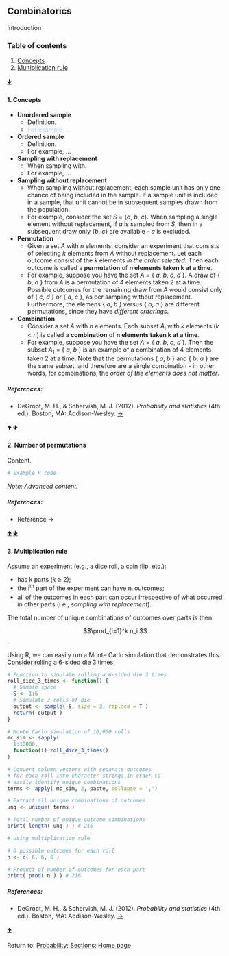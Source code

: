<script src="https://cdn.mathjax.org/mathjax/latest/MathJax.js?config=TeX-AMS-MML_HTMLorMML" type="text/javascript"></script>

## Combinatorics

Introduction

<a name="TOC"></a>
### Table of contents
1. <a href="#S01">Concepts</a>
2. <a href="#S02">Multiplication rule</a>

<a href="#END">&#129147;</a>

<a name="S01"></a>
#### 1. Concepts

- **Unordered sample**
  - Definition.
  - <span style="color: #ADD8E6">For example, ...</span>
- **Ordered sample**
  - Definition.
  - For example, ...
- **Sampling with replacement**
  - When sampling with.
  - For example, ...
- **Sampling without replacement**
  - When sampling without replacement, each sample unit has only one chance of being included in the sample. If a sample unit is included in a sample, that unit cannot be in subsequent samples drawn from the population.
  - For example, consider the set *S* = \{*a*, *b*, *c*\}. When sampling a single element without replacement, if *a* is sampled from *S*, then in a subsequent draw only \{*b*, *c*\} are available - *a* is excluded.
- **Permutation**
  - Given a set *A* with *n* elements, consider an experiment that consists of selecting *k* elements from *A* without replacement. Let each outcome consist of the *k* elements *in the order selected*. Then each outcome is called a **permutation** of **n elements taken k at a time**.
  - For example, suppose you have the set *A* = \{ *a*, *b*, *c*, *d* \}. A draw of \{ *b*, *a* \} from *A* is a permutation of 4 elements taken 2 at a time. Possible outcomes for the remaining draw from *A* would consist only of \{ *c*, *d* \} or \{ *d*, *c* \}, as per sampling without replacement. Furthermore, the elemens \{ *a*, *b* \} versus \{ *b*, *a* \} are different permutations, since they have *different orderings*.
- **Combination**
  - Consider a set *A* with *n* elements. Each subset *A*<sub>i</sub> with *k* elements (*k* < *n*) is called a **combination** of **n elements taken k at a time**.
  - For example, suppose you have the set *A* = \{ *a*, *b*, *c*, *d* \}. Then the subset *A*<sub>1</sub> = \{ *a*, *b* \} is an example of a combination of 4 elements taken 2 at a time. Note that the permutations \{ *a*, *b* \} and \{ *b*, *a* \} are the same subset, and therefore are a single combination - in other words, for combinations, the *order of the elements does not matter*.

##### References:

* DeGroot, M. H., & Schervish, M. J. (2012). *Probability and statistics* (4th ed.). Boston, MA: Addison-Wesley. [&rarr;](https://www.pearson.com/us/higher-education/product/De-Groot-Probability-and-Statistics-4th-Edition/9780321500465.html)

<a href="#TOC">&#129145;</a> <a href="#END">&#129147;</a>

<a name="S02"></a>
#### 2. Number of permutations

Content.

```R
# Example R code
```

*Note: Advanced content.*

##### References:

* Reference &rarr;

<a href="#TOC">&#129145;</a> <a href="#END">&#129147;</a>

<a name="S03"></a>
#### 3. Multiplication rule

Assume an experiment (e.g., a dice roll, a coin flip, etc.):
- has k parts (*k* &#8805; 2);
- the i<sup>th</sup> part of the experiment can have n<sub>i</sub> outcomes;
- all of the outcomes in each part can occur irrespective of what occurred in other parts (i.e., *sampling with replacement*).

The total number of unique combinations of outcomes over parts is then:

$$\prod_{i=1}^k n_i $$.

Using R, we can easily run a Monte Carlo simulation that demonstrates this. Consider rolling a 6-sided die 3 times:

```R
# Function to simulate rolling a 6-sided die 3 times
roll_dice_3_times <- function() {
  # Sample space
  S <- 1:6
  # Simulate 3 rolls of die
  output <- sample( S, size = 3, replace = T )
  return( output )
}

# Monte Carlo simulation of 10,000 rolls
mc_sim <- sapply(
  1:10000,
  function(i) roll_dice_3_times()
)

# Convert column vectors with separate outcomes
# for each roll into character strings in order to
# easily identify unique combinations
terms <- apply( mc_sim, 2, paste, collapse = ',')

# Extract all unique combinations of outcomes
unq <- unique( terms )

# Total number of unique outcome combinations
print( length( unq ) ) # 216

# Using multiplication rule

# 6 possible outcomes for each roll
n <- c( 6, 6, 6 )

# Product of number of outcomes for each part
print( prod( n ) ) # 216
```

##### References:

* DeGroot, M. H., & Schervish, M. J. (2012). *Probability and statistics* (4th ed.). Boston, MA: Addison-Wesley. [&rarr;](https://www.pearson.com/us/higher-education/product/De-Groot-Probability-and-Statistics-4th-Edition/9780321500465.html)

<a href="#TOC">&#129145;</a>

<a name="END"></a>
Return to:
[Probability](C01_P000_Probability.md);
[Sections](C00_P002_Chapters.md);
[Home page](https://rettopnivek.github.io/Tutorials_for_statistics/)
